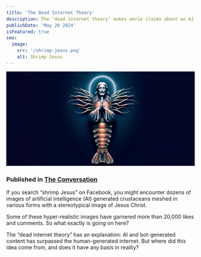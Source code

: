 ```yaml
---
title: 'The Dead Internet Theory'
description: The ‘dead internet theory’ makes eerie claims about an AI-run web. The truth is more sinister
publishDate: 'May 20 2024'
isFeatured: true
seo:
  image:
    src: '/shrimp-jesus.png'
    alt: Shrimp Jesus
---
```


![Shrimp Jesus](./shrimp-jesus.jpg)

### Published in [The Conversation](https://theconversation.com/the-dead-internet-theory-makes-eerie-claims-about-an-ai-run-web-the-truth-is-more-sinister-229609)

If you search “shrimp Jesus” on Facebook, you might encounter dozens of images of artificial intelligence (AI) generated crustaceans meshed in various forms with a stereotypical image of Jesus Christ.

Some of these hyper-realistic images have garnered more than 20,000 likes and comments. So what exactly is going on here?

The “dead internet theory” has an explanation: AI and bot-generated content has surpassed the human-generated internet. But where did this idea come from, and does it have any basis in reality?
